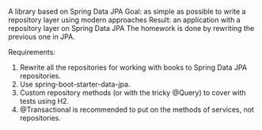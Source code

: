 A library based on Spring Data JPA
Goal: as simple as possible to write a repository layer using modern approaches
Result: an application with a repository layer on Spring Data JPA
The homework is done by rewriting the previous one in JPA.

Requirements:
1. Rewrite all the repositories for working with books to Spring Data JPA repositories.
2. Use spring-boot-starter-data-jpa.
3. Custom repository methods (or with the tricky @Query) to cover with tests using H2.
4. @Transactional is recommended to put on the methods of services, not repositories.